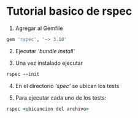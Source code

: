 # Tutorial basico de rspec

1. Agregar al Gemfile
```Ruby 
gem 'rspec', '~> 3.10'
```
2. Ejecutar _'bundle install'_

3. Una vez instalado ejecutar 
```ruby
rspec --init
```
4. En el directorio _'spec'_ se ubican los tests

5. Para ejecutar cada uno de los tests:
```ruby
rspec <ubicancion del archivo>
```